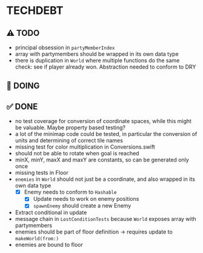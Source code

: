 # TECHDEBT

## ⚠️ TODO
- principal obsession in `partyMemberIndex`
- array with partymembers should be wrapped in its own data type
- there is duplication in `World` where multiple functions do the same check: see if player already won. Abstraction needed to conform to DRY

## 🚧 DOING


## ✅ DONE
- no test coverage for conversion of coordinate spaces, while this might be valuable. Maybe property based testing?
- a lot of the minimap code could be tested, in particular the conversion of units and determining of correct tile names
- missing test for color multiplication in Conversions.swift
- should not be able to rotate when goal is reached
- minX, minY, maxX and maxY are constants, so can be generated only once
- missing tests in Floor
- `enemies` in `World` should not just be a coordinate, and also wrapped in its own data type
    - [X] Enemy needs to conform to `Hashable`
        - [X] Update needs to work on enemy positions
        - [X] `spawnEnemy` should create a new Enemy
- Extract conditional in update
- message chain in `LostConditionTests` because `World` exposes array with partymembers
- enemies should be part of floor definition -> requires update to `makeWorld(from:)`
- enemies are bound to floor
